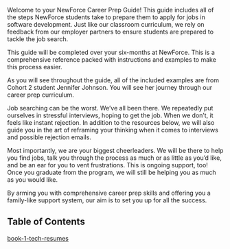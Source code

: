 Welcome to your NewForce Career Prep Guide! This guide includes all of the steps NewForce students take to prepare them to apply for jobs in software development. Just like our classroom curriculum, we rely on feedback from our employer partners to ensure students are prepared to tackle the job search. 

This guide will be completed over your six-months at NewForce. This is a comprehensive reference packed with instructions and examples to make this process easier. 

As you will see throughout the guide, all of the included examples are from Cohort 2 student Jennifer Johnson. You will see her journey through our career prep curriculum. 

Job searching can be the worst. We’ve all been there. We repeatedly put ourselves in stressful interviews, hoping to get the job. When we don’t, it feels like instant rejection. In addition to the resources below, we will also guide you in the art of reframing your thinking when it comes to interviews and possible rejection emails. 

Most importantly, we are your biggest cheerleaders. We will be there to help you find jobs, talk you through the process as much or as little as you’d like, and be an ear for you to vent frustrations. This is ongoing support, too! Once you graduate from the program, we will still be helping you as much as you would like. 

By arming you with comprehensive career prep skills and offering you a family-like support system, our aim is to set you up for all the success.

## Table of Contents

[book-1-tech-resumes](/book-1-tech-resumes)

